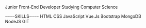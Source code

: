 Junior Front-End Developer
Studying Computer Science

-----SKILLS-----
HTML
CSS
JavaScript
Vue.Js
Bootstrap
MongoDB
NodeJS
GIT
